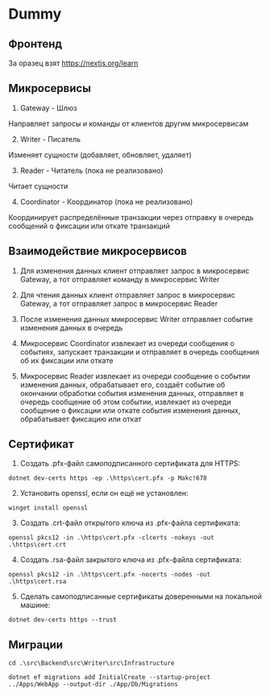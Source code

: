 # Dummy

## Фронтенд

За оразец взят https://nextjs.org/learn

## Микросервисы

1. Gateway - Шлюз

Направляет запросы и команды от клиентов другим микросервисам

2. Writer - Писатель

Изменяет сущности (добавляет, обновляет, удаляет)

3. Reader - Читатель (пока не реализовано)

Читает сущности

4. Coordinator - Координатор  (пока не реализовано)

Координирует распределённые транзакции через отправку в очередь сообщений о фиксации или откате транзакций

## Взаимодействие микросервисов

1. Для изменения данных клиент отправляет запрос в микросервис Gateway, а тот отправляет команду в микросервис Writer

2. Для чтения данных клиент отправляет запрос в микросервис Gateway, а тот отправляет запрос в микросервис Reader

3. После изменения данных микросервис Writer отправляет событие изменения данных в очередь

4. Микросервис Coordinator извлекает из очереди сообщения о событиях, запускает транзакции и отправляет в очередь сообщения об их фиксации или откате

5. Микросервис Reader извлекает из очереди сообщение о событии изменения данных, обрабатывает его, создаёт событие об окончании обработки события изменения данных, отправляет в очередь сообщение об этом событии, извлекает из очереди сообщение о фиксации или откате события изменения данных, обрабатывает фиксацию или откат

## Сертификат

1. Создать .pfx-файл самоподписанного сертификата для HTTPS:

```
dotnet dev-certs https -ep .\https\cert.pfx -p Makc!678
```

2. Установить openssl, если он ещё не установлен:

```
winget install openssl
```

3. Создать .crt-файл открытого ключа из .pfx-файла сертификата:

```
openssl pkcs12 -in .\https\cert.pfx -clcerts -nokeys -out .\https\cert.crt
```

4. Создать .rsa-файл закрытого ключа из .pfx-файла сертификата:

```
openssl pkcs12 -in .\https\cert.pfx -nocerts -nodes -out .\https\cert.rsa
```

5. Сделать самоподписанные сертификаты доверенными на локальной машине:

```
dotnet dev-certs https --trust
```

## Миграции

```
cd .\src\Backend\src\Writer\src\Infrastructure

dotnet ef migrations add InitialCreate --startup-project ../Apps/WebApp --output-dir ./App/Db/Migrations
```
